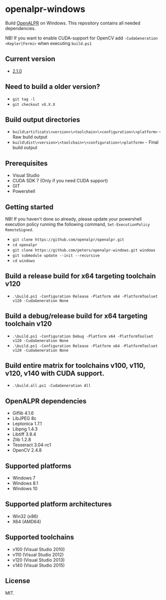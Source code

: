 # openalpr-windows

Build [OpenALPR](https://github.com/openalpr/openalpr) on Windows. This repository contains all needed dependencies.

NB! If you want to enable CUDA-support for OpenCV add `-CudaGeneration <Kepler|Fermi>` when executing `build.ps1`

## Current version
* [2.1.0](https://github.com/openalpr/openalpr/releases/tag/v2.1.0)

## Need to build a older version?
* `git tag -l`
* `git checkout vX.X.X`

## Build output directories
* `build\artificats\<version>\<toolchain>\<configuration>\<platform>` - Raw build output
* `build\dist\<version>\<toolchain>\<configuration>\<platform>` - Final build output

## Prerequisites
* Visual Studio 
* CUDA SDK 7 (Only if you need CUDA support)
* GIT
* Powershell

## Getting started

NB! If you haven't done so already, please update your powershell execution policy
running the following command, `Set-ExecutionPolicy RemoteSigned`.

* `git clone https://github.com/openalpr/openalpr.git`
* `cd openalpr`
* `git clone https://github.com/peters/openalpr-windows.git windows`
* `git submodule update --init --recursive`
* `cd windows`

## Build a release build for x64 targeting toolchain v120
* `.\build.ps1 -Configuration Release -Platform x64 -PlatformToolset v120 -CudaGeneration None`

## Build a debug/release build for x64 targeting toolchain v120
* `.\build.ps1 -Configuration Debug -Platform x64 -PlatformToolset v120 -CudaGeneration None`
* `.\build.ps1 -Configuration Release -Platform x64 -PlatformToolset v120 -CudaGeneration None`

## Build entire matrix for toolchains v100, v110, v120, v140 with CUDA support.
* `.\build.all.ps1 -CudaGeneration All`

## OpenALPR dependencies

* Giflib 4.1.6
* LibJPEG 8c
* Leptonica 1.7.1
* Libpng 1.4.3
* Libtiff 3.9.4
* Zlib 1.2.8
* Tesseract 3.04-rc1
* OpenCV 2.4.8

## Supported platforms

* Windows 7
* Windows 8.1
* Windows 10

## Supported platform architectures

* Win32 (x86)
* X64 (AMD64)

## Supported toolchains

* v100 (Visual Studio 2010)
* v110 (Visual Studio 2012)
* v120 (Visual Studio 2013)
* v140 (Visual Studio 2015)

## License

MIT.
